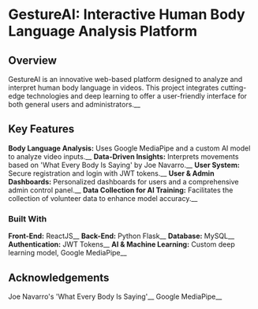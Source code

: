# GestureAI: Interactive Human Body Language Analysis Platform
## Overview
GestureAI is an innovative web-based platform designed to analyze and interpret human body language in videos. This project integrates cutting-edge technologies and deep learning to offer a user-friendly interface for both general users and administrators.__

## Key Features
**Body Language Analysis:** Uses Google MediaPipe and a custom AI model to analyze video inputs.__
**Data-Driven Insights:** Interprets movements based on 'What Every Body Is Saying' by Joe Navarro.__
**User System:** Secure registration and login with JWT tokens.__
**User & Admin Dashboards:** Personalized dashboards for users and a comprehensive admin control panel.__
**Data Collection for AI Training:** Facilitates the collection of volunteer data to enhance model accuracy.__

### Built With
**Front-End:** ReactJS__
**Back-End:** Python Flask__
**Database:** MySQL__
**Authentication:** JWT Tokens__
**AI & Machine Learning:** Custom deep learning model, Google MediaPipe__

## Acknowledgements
Joe Navarro's 'What Every Body Is Saying'__
Google MediaPipe__
